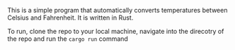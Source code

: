 This is a simple program that automatically converts temperatures between Celsius and Fahrenheit. It is written in Rust.

To run, clone the repo to your local machine, navigate into the direcotry of the repo and run the `cargo run` command